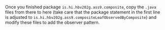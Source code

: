 Once you finished package `is.hi.hbv202g.ass9.composite`, copy the `.java` files from there to here 
(take care that the package statement in the first line is adjusted to 
`is.hi.hbv202g.ass9.compositeLeafObservedByComposite`) and modify these files 
to add the observer pattern.

